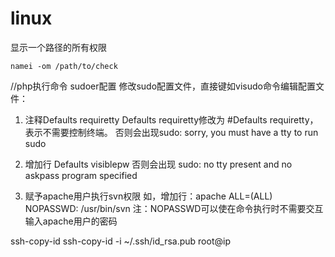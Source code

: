 # linux
显示一个路径的所有权限
```
namei -om /path/to/check
```

//php执行命令 sudoer配置
修改sudo配置文件，直接键如visudo命令编辑配置文件：

1. 注释Defaults requiretty
Defaults requiretty修改为 #Defaults requiretty， 表示不需要控制终端。
否则会出现sudo: sorry, you must have a tty to run sudo

2. 增加行 Defaults visiblepw
否则会出现 sudo: no tty present and no askpass program specified

3. 赋予apache用户执行svn权限
如，增加行：apache ALL=(ALL) NOPASSWD: /usr/bin/svn
注：NOPASSWD可以使在命令执行时不需要交互输入apache用户的密码 

ssh-copy-id
ssh-copy-id -i ~/.ssh/id_rsa.pub root@ip
